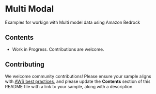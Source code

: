 # Multi Modal

Examples for workign with Multi model data using Amazon Bedrock


## Contents

* Work in Progress. Contributions are welcome.

## Contributing

We welcome community contributions! Please ensure your sample aligns with  [AWS best practices](https://aws.amazon.com/architecture/well-architected/), and please update the **Contents** section of this README file with a link to your sample, along with a description.